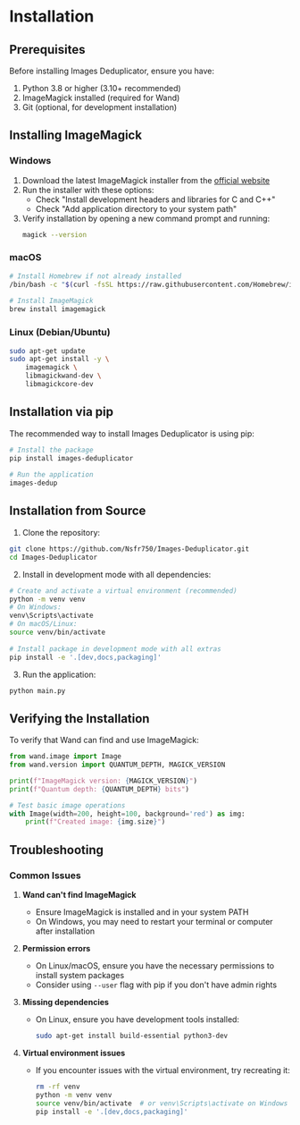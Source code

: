 # Installation

## Prerequisites

Before installing Images Deduplicator, ensure you have:

1. Python 3.8 or higher (3.10+ recommended)
2. ImageMagick installed (required for Wand)
3. Git (optional, for development installation)

## Installing ImageMagick

### Windows

1. Download the latest ImageMagick installer from the [official website](https://imagemagick.org/script/download.php#windows)
2. Run the installer with these options:
   - Check "Install development headers and libraries for C and C++"
   - Check "Add application directory to your system path"
3. Verify installation by opening a new command prompt and running:
   ```bash
   magick --version
   ```

### macOS

```bash
# Install Homebrew if not already installed
/bin/bash -c "$(curl -fsSL https://raw.githubusercontent.com/Homebrew/install/HEAD/install.sh)"
   
# Install ImageMagick
brew install imagemagick
```

### Linux (Debian/Ubuntu)

```bash
sudo apt-get update
sudo apt-get install -y \
    imagemagick \
    libmagickwand-dev \
    libmagickcore-dev
```

## Installation via pip

The recommended way to install Images Deduplicator is using pip:

```bash
# Install the package
pip install images-deduplicator
   
# Run the application
images-dedup
```

## Installation from Source

1. Clone the repository:

```bash
git clone https://github.com/Nsfr750/Images-Deduplicator.git
cd Images-Deduplicator
```

2. Install in development mode with all dependencies:

```bash
# Create and activate a virtual environment (recommended)
python -m venv venv
# On Windows:
venv\Scripts\activate
# On macOS/Linux:
source venv/bin/activate
   
# Install package in development mode with all extras
pip install -e '.[dev,docs,packaging]'
```

3. Run the application:

```bash
python main.py
```

## Verifying the Installation

To verify that Wand can find and use ImageMagick:

```python
from wand.image import Image
from wand.version import QUANTUM_DEPTH, MAGICK_VERSION

print(f"ImageMagick version: {MAGICK_VERSION}")
print(f"Quantum depth: {QUANTUM_DEPTH} bits")

# Test basic image operations
with Image(width=200, height=100, background='red') as img:
    print(f"Created image: {img.size}")
```

## Troubleshooting

### Common Issues

1. **Wand can't find ImageMagick**
   - Ensure ImageMagick is installed and in your system PATH
   - On Windows, you may need to restart your terminal or computer after installation

2. **Permission errors**
   - On Linux/macOS, ensure you have the necessary permissions to install system packages
   - Consider using `--user` flag with pip if you don't have admin rights

3. **Missing dependencies**
   - On Linux, ensure you have development tools installed:
     ```bash
     sudo apt-get install build-essential python3-dev
     ```

4. **Virtual environment issues**
   - If you encounter issues with the virtual environment, try recreating it:
     ```bash
     rm -rf venv
     python -m venv venv
     source venv/bin/activate  # or venv\Scripts\activate on Windows
     pip install -e '.[dev,docs,packaging]'
     ```
